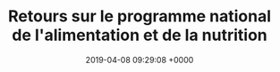 ---
title: Retours sur le programme national de l'alimentation et de la nutrition
link: https://democracyos.consultation.etalab.gouv.fr/conseilnationaldelalimentation
opendata: 
description: organisé par le Conseil National de l'Alimentation
organisateur: Conseil National de l'Alimentation
outil:
- DemocracyOS
screenshot: cna-programme-alimentation-nutrition.png
date: 2019-04-08 09:29:08 +0000
in_progress: true
note-citoyenne: 5
note-decidee: 5
---